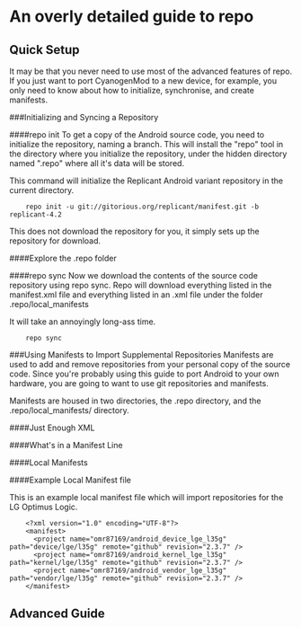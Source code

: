 An overly detailed guide to repo
================================

Quick Setup
-----------
It may be that you never need to use most of the advanced features of repo. If
you just want to port CyanogenMod to a new device, for example, you only need to
know about how to initialize, synchronise, and create manifests.  

###Initializing and Syncing a Repository

####repo init
To get a copy of the Android source code, you need to initialize the repository,
naming a branch. This will install the "repo" tool in the directory where you
initialize the repository, under the hidden directory named ".repo" where all
it's data will be stored.

This command will initialize the Replicant Android variant repository in the
current directory.  
        
        repo init -u git://gitorious.org/replicant/manifest.git -b replicant-4.2

This does not download the repository for you, it simply sets up the repository
for download.  

####Explore the .repo folder

####repo sync
Now we download the contents of the source code repository using repo sync. Repo
will download everything listed in the manifest.xml file and everything listed
in an .xml file under the folder .repo/local_manifests  

It will take an annoyingly long-ass time.  

        repo sync

###Using Manifests to Import Supplemental Repositories
Manifests are used to add and remove repositories from your personal copy of the
source code. Since you're probably using this guide to port Android to your
own hardware, you are going to want to use git repositories and manifests.  

Manifests are housed in two directories, the .repo directory, and the 
.repo/local_manifests/ directory.

####Just Enough XML



####What's in a Manifest Line



####Local Manifests

####Example Local Manifest file

This is an example local manifest file which will import repositories for the LG
Optimus Logic.  

        <?xml version="1.0" encoding="UTF-8"?>
        <manifest>
          <project name="omr87169/android_device_lge_l35g" path="device/lge/l35g" remote="github" revision="2.3.7" />
          <project name="omr87169/android_kernel_lge_l35g" path="kernel/lge/l35g" remote="github" revision="2.3.7" />
          <project name="omr87169/android_vendor_lge_l35g" path="vendor/lge/l35g" remote="github" revision="2.3.7" />
        </manifest>

Advanced Guide
--------------

###


